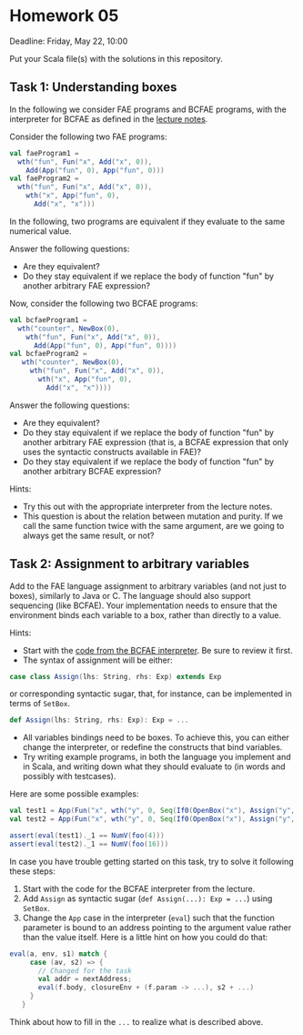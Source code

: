 # Homework 05

Deadline: Friday, May 22, 10:00

Put your Scala file(s) with the solutions in this repository.

## Task 1: Understanding boxes

In the following we consider FAE programs and BCFAE programs, with the
interpreter for BCFAE as defined in the [lecture notes](https://github.com/ps-tuebingen-courses/pl1-2020/blob/master/lecturenotes/10-bcfae.scala).

Consider the following two FAE programs:

```scala
val faeProgram1 =
  wth("fun", Fun("x", Add("x", 0)),
    Add(App("fun", 0), App("fun", 0)))
val faeProgram2 =
  wth("fun", Fun("x", Add("x", 0)),
    wth("x", App("fun", 0),
      Add("x", "x")))
```

In the following, two programs are equivalent if they evaluate to the same numerical value.

Answer the following questions:

- Are they equivalent?
- Do they stay equivalent if we replace the body of function "fun" by
another arbitrary FAE expression?

Now, consider the following two BCFAE programs:

```scala
val bcfaeProgram1 =
  wth("counter", NewBox(0),
    wth("fun", Fun("x", Add("x", 0)),
      Add(App("fun", 0), App("fun", 0))))
val bcfaeProgram2 =
   wth("counter", NewBox(0),
     wth("fun", Fun("x", Add("x", 0)),
       wth("x", App("fun", 0),
         Add("x", "x"))))
```

Answer the following questions:

- Are they equivalent?
- Do they stay equivalent if we replace the body of function "fun" by
another arbitrary FAE expression (that is, a BCFAE expression that only uses
the syntactic constructs available in FAE)?
- Do they stay equivalent if we replace the body of function "fun" by
another arbitrary BCFAE expression?

Hints:

- Try this out with the appropriate interpreter from the lecture notes.
- This question is about the relation between mutation and purity.
If we call the same function twice with the same argument, are we going to
always get the same result, or not?


## Task 2: Assignment to arbitrary variables

Add to the FAE language assignment to arbitrary variables (and not just to boxes),
similarly to Java or C. The language should also support sequencing (like BCFAE).
Your implementation needs to ensure that the environment binds each variable to a
box, rather than directly to a value.

Hints:
- Start with the [code from the BCFAE interpreter](https://github.com/ps-tuebingen-courses/pl1-2020/blob/master/lecturenotes/10-bcfae.scala). Be sure to review it first.
- The syntax of assignment will be either:
```scala
case class Assign(lhs: String, rhs: Exp) extends Exp
```
or corresponding syntactic sugar, that, for instance, can be implemented in terms of `SetBox`.
```scala
def Assign(lhs: String, rhs: Exp): Exp = ...
```
- All variables bindings need to be boxes. To achieve this, you can either change the interpreter,
or redefine the constructs that bind variables.
- Try writing example programs, in both the language you implement and in Scala, and writing down
what they should evaluate to (in words and possibly with testcases).

Here are some possible examples:

```scala
val test1 = App(Fun("x", wth("y", 0, Seq(If0(OpenBox("x"), Assign("y", 4), Assign("y", 2)), Mul(OpenBox("y"), OpenBox("y"))))), 5)
val test2 = App(Fun("x", wth("y", 0, Seq(If0(OpenBox("x"), Assign("y", 4), Assign("y", 2)), Mul(OpenBox("y"), OpenBox("y"))))), 0)

assert(eval(test1)._1 == NumV(foo(4)))
assert(eval(test2)._1 == NumV(foo(16)))
```

In case you have trouble getting started on this task, try to solve it following these steps:
1. Start with the code for the BCFAE interpreter from the lecture.
2. Add `Assign` as syntactic sugar (`def Assign(...): Exp = ...`) using `SetBox`.
3. Change the `App` case in the interpreter (`eval`) such that the function parameter is bound to
an address pointing to the argument value rather than the value itself. Here is a little
hint on how you could do that:
```scala
eval(a, env, s1) match {
     case (av, s2) => {
       // Changed for the task
       val addr = nextAddress;
       eval(f.body, closureEnv + (f.param -> ...), s2 + ...)
     }
   }
```
Think about how to fill in the `...` to realize what is described above.
